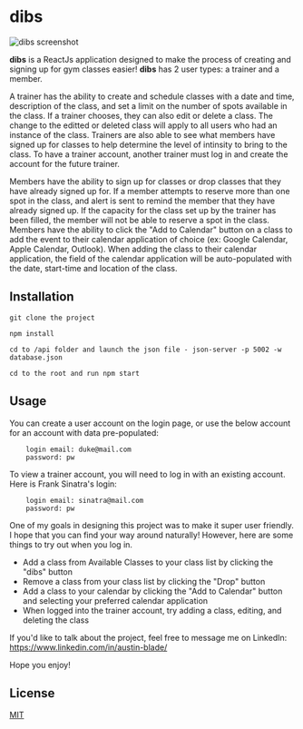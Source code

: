# dibs

![dibs screenshot](https://i.imgur.com/JYzWn6I.png)

**dibs** is a ReactJs application designed to make the process of creating and signing up for gym classes easier! **dibs** has 2 user types: a trainer and a member.

A trainer has the ability to create and schedule classes with a date and time, description of the class, and set a limit on the number of spots available in the class. If a trainer chooses, they can also edit or delete a class. The change to the editted or deleted class will apply to all users who had an instance of the class. Trainers are also able to see what members have signed up for classes to help determine the level of intinsity to bring to the class. To have a trainer account, another trainer must log in and create the account for the future trainer.

Members have the ability to sign up for classes or drop classes that they have already signed up for. If a member attempts to reserve more than one spot in the class, and alert is sent to remind the member that they have already signed up. If the capacity for the class set up by the trainer has been filled, the member will not be able to reserve a spot in the class. Members have the ability to click the "Add to Calendar" button on a class to add the event to their calendar application of choice (ex: Google Calendar, Apple Calendar, Outlook). When adding the class to their calendar application, the field of the calendar application will be auto-populated with the date, start-time and location of the class.

## Installation
```
git clone the project

npm install

cd to /api folder and launch the json file - json-server -p 5002 -w database.json

cd to the root and run npm start
```

## Usage

You can create a user account on the login page, or use the below account for an account with data pre-populated:
```
    login email: duke@mail.com
    password: pw
```
To view a trainer account, you will need to log in with an existing account. Here is Frank Sinatra's login:
```
    login email: sinatra@mail.com
    password: pw
```
One of my goals in designing this project was to make it super user friendly. I hope that you can find your way around naturally! However, here are some things to try out when you log in.

- Add a class from Available Classes to your class list by clicking the "dibs" button
- Remove a class from your class list by clicking the "Drop" button
- Add a class to your calendar by clicking the "Add to Calendar" button and selecting your preferred calendar application
- When logged into the trainer account, try adding a class, editing, and deleting the class

If you'd like to talk about the project, feel free to message me on LinkedIn: https://www.linkedin.com/in/austin-blade/

Hope you enjoy!

## License
[MIT](https://choosealicense.com/licenses/mit/)
